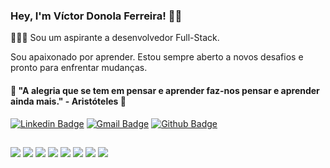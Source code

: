 ### Hey, I'm Víctor Donola Ferreira! 👋🏻

👨🏻‍💻 Sou um aspirante a desenvolvedor Full-Stack. <br>

Sou apaixonado por aprender. Estou sempre aberto a novos desafios e pronto para enfrentar mudanças. <br>

#### 🧠 "A alegria que se tem em pensar e aprender faz-nos pensar e aprender ainda mais." - Aristóteles 🧠 <br>

[![Linkedin Badge](https://img.shields.io/badge/-LinkedIn-blue?style=flat-square&logo=Linkedin&logoColor=white&link=https://www.linkedin.com/in/vdonoladev/)](https://www.linkedin.com/in/vdonoladev/)
[![Gmail Badge](https://img.shields.io/badge/-Gmail-c14438?style=flat-square&logo=Gmail&logoColor=white&link=mailto:contato.vdonoladev@gmail.com)](mailto:contato.vdonoladev@gmail.com)
[![Github Badge](https://img.shields.io/badge/-Github-000?style=flat-square&logo=Github&logoColor=white)](https://github.com/vdonoladev)

##
![](https://img.shields.io/badge/‎-Linux-E95420?logo=linux&logoColor=white&style=plastic)
![](https://img.shields.io/badge/‎-JavaScript-F7DF1E?logo=javascript&logoColor=white&style=plastic)
![](https://img.shields.io/badge/‎-HTML-CC342D?logo=html5&logoColor=white&style=plastic)
![](https://img.shields.io/badge/‎-CSS-1572B6?logo=css3&logoColor=white&style=plastic)
![](https://img.shields.io/badge/‎-NodeJS-339933?logo=Node.js&logoColor=white&style=plastic)
![](https://img.shields.io/badge/‎-Git-F05032?logo=git&logoColor=white&style=plastic)
![](https://img.shields.io/badge/‎-GitHub-181717?logo=github&logoColor=white&style=plastic)
![](https://img.shields.io/badge/‎-VS%20Code-007ACC?logo=visual-studio-code&logoColor=white&style=plastic)
